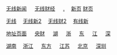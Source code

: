 [无线新闻](
http://wowza-live.edge-global.akamai.tvb.com/newslive/smil:mobile_inews.smil/playlist.m3u8?hdnea=st=1594742887~exp=1594829287~acl=/newslive/smil:mobile_inews.smil/*~hmac=e98ba1b3afa6d25224388c48c9f3a757bbad699a1021b567421bbc4570277358
) &emsp; [无线财经](
http://wowza-live.edge-global.akamai.tvb.com/newslive/smil:mobile_finance.smil/playlist.m3u8?hdnea=st=1594742968~exp=1594829368~acl=/newslive/smil:mobile_finance.smil/*~hmac=96a7c1467ab3431f168abd1e751e6bd94ef4166b250fd35772ede3fe5d2fc736
) &emsp; [.](
http://pullstream-ucan.speedws.com/live/06f4ee092202c8ddccd1af760db3cad0/playlist.m3u8
) &emsp;[新页](
https://news.tvb.com/live/inews)  [财页](https://news.tvb.com/live/j5_ch85)

[无线](
http://m.iptv802.com/?act=play&token=1465bf72433bfc5d57970ff6e3c49659&tid=gt&id=1
) &emsp;[无线新2](
http://m.iptv802.com/?act=play&token=8564612fb54274b8e36b1dc4415944a9&tid=gt&id=9
) &emsp;[无线财2](
http://m.iptv802.com/?act=play&token=43321b505ce8074e5e39ee8b2453eb06&tid=gt&id=10
) &emsp;[有线新](
http://m.iptv805.com/?act=play&token=bfe95791aeca76dd96a19075cb8a9ddb&tid=gt&id=31
)

[地址页面](http://m.iptv223.com/?tid=gt&t=20200316) &emsp;  [央财](
http://ivi.bupt.edu.cn/hls/cctv2.m3u8
) &emsp;  [湖](
http://120.241.133.167/outlivecloud-cdn.ysp.cctv.cn/cctv/2000296203.m3u8
) &emsp;  [浙](
http://120.241.133.167/outlivecloud-cdn.ysp.cctv.cn/cctv/2000295503.m3u8
) &emsp;  [东](
http://120.241.133.167/outlivecloud-cdn.ysp.cctv.cn/cctv/2000292403.m3u8
) &emsp;  [江](
http://120.241.133.167/outlivecloud-cdn.ysp.cctv.cn/cctv/2000295603.m3u8
) &emsp;  [深](
http://120.241.133.167/outlivecloud-cdn.ysp.cctv.cn/cctv/2000292201.m3u8
) &emsp;

[湖南](
http://m.iptv805.com/?act=play&token=a06c0f1ce5582a6fa535e998b484ee1e&tid=ws&id=1
) &emsp;[浙江](
http://m.iptv805.com/?act=play&token=1545c6c574f510afeaff0efe4dad7a89&tid=ws&id=3
) &emsp; [东方](
http://m.iptv805.com/?act=play&token=8794c1dddd9d1d2f38b76e11e1d6d9b6&tid=ws&id=4
) &emsp; [江苏](
http://m.iptv805.com/?act=play&token=93398d1e6391581ba1c2040dc386e15f&tid=ws&id=2
) &emsp; [北京](
http://m.iptv805.com/?act=play&token=a24dcdac325b3598deee64ad4ca904e7&tid=ws&id=5
) &emsp; [深圳](
http://m.iptv805.com/?act=play&token=9b4fca10f6225b831f9d3eed0e7bffb0&tid=ws&id=6
) 
